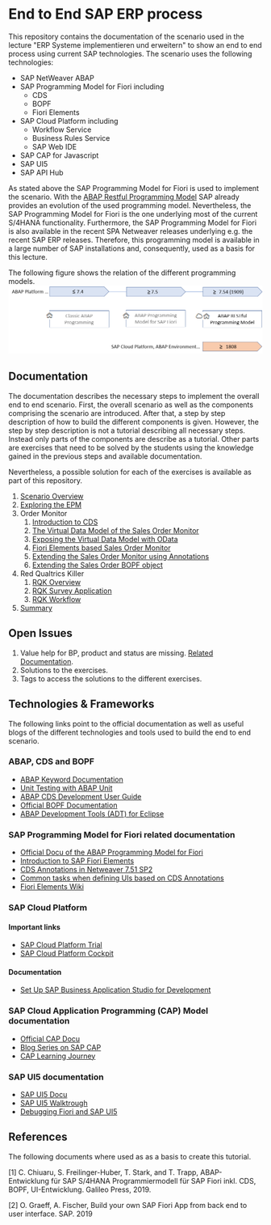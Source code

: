 # End to End SAP ERP process

This repository contains the documentation of the scenario used in the lecture
"ERP Systeme implementieren und erweitern" to show an end to end process using
current SAP technologies. The scenario uses the following technologies:

* SAP NetWeaver ABAP
* SAP Programming Model for Fiori including
  * CDS
  * BOPF
  * Fiori Elements
* SAP Cloud Platform including
  * Workflow Service
  * Business Rules Service
  * SAP Web IDE
* SAP CAP for Javascript
* SAP UI5
* SAP API Hub

As stated above the SAP Programming Model for Fiori is used to implement the scenario.
With the [ABAP Restful Programming Model](https://help.sap.com/viewer/923180ddb98240829d935862025004d6/Cloud/en-US/289477a81eec4d4e84c0302fb6835035.html) SAP already provides an evolution of the used programming model.
Nevertheless, the SAP Programming Model for Fiori is the one underlying most of the current S/4HANA
functionality. Furthermore, the SAP Programming Model for Fiori is also available in the recent
SPA Netweaver releases underlying e.g. the recent SAP ERP releases. Therefore, this programming model
is available in a large number of SAP installations and, consequently, used as a basis for this lecture.

The following figure shows the relation of the different programming models.
![ABAP Programming Models](img/abap_programming_models.png)

## Documentation

The documentation describes the necessary steps to implement the overall end to end scenario.
First, the overall scenario as well as the components comprising the scenario are introduced.
After that, a step by step description of how to build the different components is given. However,
the step by step description is not a tutorial describing all necessary steps. Instead only parts of the
components are describe as a tutorial. Other parts are exercises that need to be solved by the students using the
knowledge gained in the previous steps and available documentation.

Nevertheless, a possible solution for each of the exercises is available as part of this repository.

1. [Scenario Overview](docs/overview.md)
1. [Exploring the EPM](docs/exploring_epm.md)
1. Order Monitor
    1. [Introduction to CDS](docs/cds_intro.md)
    1. [The Virtual Data Model of the Sales Order Monitor](docs/order_monitor_vdm.md)
    1. [Exposing the Virtual Data Model with OData](docs/order_monitor_odata.md)
    1. [Fiori Elements based Sales Order Monitor](docs/order_monitor_fe_1.md)
    1. [Extending the Sales Order Monitor using Annotations](docs/order_monitor_fe_2.md)
    1. [Extending the Sales Order BOPF object](docs/order_monitor_bopf.md)
1. Red Qualtrics Killer
    1. [RQK Overview](docs/rqk_overview.md)
    1. [RQK Survey Application](docs/rqk_survey.md)
    1. [RQK Workflow](docs/rqk_workflow.md)
1. [Summary](docs/summary.md)

## Open Issues

1. Value help for BP, product and status are missing. [Related Documentation](https://help.sap.com/viewer/cc0c305d2fab47bd808adcad3ca7ee9d/1809.000/en-US/38126a6ef7cc4a02b8ffc812b5c11b38.html).
1. Solutions to the exercises.
1. Tags to access the solutions to the different exercises.

## Technologies & Frameworks

The following links point to the official documentation as well as useful blogs of the different technologies and tools used to build the end to end scenario.

### ABAP, CDS and BOPF

* [ABAP Keyword Documentation](https://help.sap.com/doc/abapdocu_751_index_htm/7.51/en-US/index.htm)
* [Unit Testing with ABAP Unit](https://help.sap.com/viewer/c238d694b825421f940829321ffa326a/1809.000/en-US/08c60b52cb85444ea3069779274b43db.html)
* [ABAP CDS Development User Guide](https://help.sap.com/viewer/f2e545608079437ab165c105649b89db/7.51.2/en-US/4ed1f2e06e391014adc9fffe4e204223.html)
* [Official BOPF Documentation](https://help.sap.com/viewer/aa7fc5c3c1524844b811735b9373252a/7.51.2/en-US/ff7b806c01e44df7ba70878cc11d8a73.html)
* [ABAP Development Tools (ADT) for Eclipse](https://help.sap.com/viewer/7bfe8cdcfbb040dcb6702dada8c3e2f0/7.51.2/en-US/a3314a7fd9384ce8a40eff2d3b144628.html?q=ABAP%20CDS%20Development%20User%20Guide)

### SAP Programming Model for Fiori related documentation

* [Official Docu of the ABAP Programming Model for Fiori](https://help.sap.com/viewer/cc0c305d2fab47bd808adcad3ca7ee9d/1809.000/en-US/3b77569ca8ee4226bdab4fcebd6f6ea6.html)
* [Introduction to SAP Fiori Elements](https://experience.sap.com/fiori-design-web/smart-templates/)
* [CDS Annotations in Netweaver 7.51 SP2](https://help.sap.com/viewer/cc0c305d2fab47bd808adcad3ca7ee9d/7.51.2/en-US/630ce9b386b84e80bfade96779fbaeec.html)
* [Common tasks when defining UIs based on CDS Annotations](https://help.sap.com/viewer/cc0c305d2fab47bd808adcad3ca7ee9d/7.51.2/en-US/79d27f9b1c8440098acad66173409322.html)
* [Fiori Elements Wiki](https://wiki.scn.sap.com/wiki/display/Fiori/Fiori+elements)

### SAP Cloud Platform

#### Important links

* [SAP Cloud Platform Trial](https://www.sap.com/cmp/td/sap-cloud-platform-trial.html)
* [SAP Cloud Platform Cockpit](https://cockpit.hanatrial.ondemand.com/cockpit/#/home/trial)

#### Documentation

* [Set Up SAP Business Application Studio for Development](https://developers.sap.com/tutorials/appstudio-onboarding.html)

### SAP Cloud Application Programming (CAP) Model documentation

* [Official CAP Docu](https://cap.cloud.sap/docs/)
* [Blog Series on SAP CAP](https://blogs.sap.com/2019/10/19/build-an-english-premier-league-app-with-sap-cloud-application-programming-model-part-1-the-story-begins/)
* [CAP Learning Journey](https://help.sap.com/doc/221f8f84afef43d29ad37ef2af0c4adf/HP_2.0/en-US/972e35035f404685ba6bb54b03f7c167.html)

### SAP UI5 documentation

* [SAP UI5 Docu](https://sapui5.hana.ondemand.com/#/topic)
* [SAP UI5 Walktrough](https://sapui5.hana.ondemand.com/#/topic/3da5f4be63264db99f2e5b04c5e853db)
* [Debugging Fiori and SAP UI5](https://blogs.sap.com/2018/02/14/debugging-fiori-and-ui5-materials/)

## References

The following documents where used as as a basis to create this tutorial.

[1] C. Chiuaru, S. Freilinger-Huber, T. Stark, and T. Trapp, ABAP-Entwicklung für SAP S/4HANA Programmiermodell für SAP Fiori inkl. CDS, BOPF, UI-Entwicklung. Galileo Press, 2019.

[2] O. Graeff, A. Fischer, Build your own SAP Fiori App from back end to user interface. SAP. 2019
